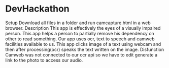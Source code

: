 # DevHackathon
Setup
Download all files in a folder and run camcapture.html in a web browser.
Description
This app is effectively the eyes of a visually impaired person. 
This app helps a person to partially remove his dependency on other to read something.
Our app uses ocr, text to speech and camweb facilities available to us.
This app clicks image of a text using webcam and then after processing(ocr) speaks the text written on the image.
Disfunction
Camweb was not connected to our ocr api so we have to edit generate a link to the photo to access our audio.
